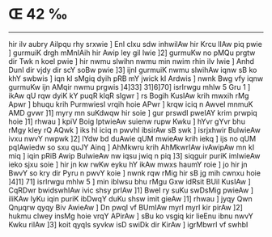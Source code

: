 # Œ 42 ‰
---
hir ilv aubry Ailpqu rhy srxwie ] EnI clxu sdw inhwilAw hir Krcu
lIAw piq pwie ] gurmuiK drgh mMnIAih hir Awip ley gil lwie ]2]
gurmuKw no pMQu prgtw dir Twk n koeI pwie ] hir nwmu slwihn nwmu min
nwim rhin ilv lwie ] Anhd DunI dir vjdy dir scY soBw pwie ]3]
ijnI gurmuiK nwmu slwihAw iqnw sB ko khY swbwis ] iqn kI sMgiq dyih
pRB mY jwick kI Ardwis ] nwnk Bwg vfy iqnw gurmuKw ijn AMqir nwmu
prgwis ]4]33] 31]6]70] isrIrwgu mhlw 5 Gru 1 ] ikAw qU rqw
dyiK kY puqR klqR sIgwr ] rs Bogih KusIAw krih mwxih rMg Apwr ]
bhuqu krih PurmwiesI vrqih hoie APwr ] krqw iciq n AwveI mnmuK
AMD gvwr ]1] myry mn suKdwqw hir soie ] gur prswdI pweIAY krim
prwpiq hoie ]1] rhwau ] kpiV Boig lptwieAw suienw rupw Kwku ] hYvr
gYvr bhu rMgy kIey rQ AQwk ] iks hI iciq n pwvhI ibsirAw sB swk ]
isrjxhwir BulwieAw ivxu nwvY nwpwk ]2] lYdw bd duAwie qUM mwieAw
krih iekq ] ijs no qUM pqIAwiedw so sxu quJY Ainq ] AhMkwru krih
AhMkwrIAw ivAwipAw mn kI miq ] iqin pRiB Awip BulwieAw nw iqsu
jwiq n piq ]3] siqguir puriK imlwieAw ieko sjxu soie ] hir jn kw
rwKw eyku hY ikAw mwxs haumY roie ] jo hir jn BwvY so kry dir Pyru n pwvY
koie ] nwnk rqw rMig hir sB jg mih cwnxu hoie ]4]1] 71] isrIrwgu
mhlw 5 ] min iblwsu bhu rMgu Gxw idRsit BUil KusIAw ] CqRDwr
bwidswhIAw ivic shsy prIAw ]1] BweI ry suKu swDsMig pwieAw ]
iliKAw lyKu iqin puriK ibDwqY duKu shsw imit gieAw ]1] rhwau ] jyqy
Qwn Qnµqrw qyqy Biv AwieAw ] Dn pwqI vf BUmIAw myrI myrI kir pirAw
]2] hukmu clwey insMg hoie vrqY APirAw ] sBu ko vsgiq kir lieEnu
ibnu nwvY Kwku rilAw ]3] koit qyqIs syvkw isD swiDk dir KirAw ]
igrMbwrI vf swhbI
####
